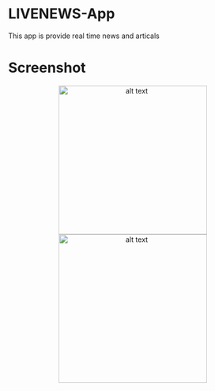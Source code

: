 # LIVENEWS-App
This app is provide real time news and articals

# Screenshot
<p align="center">
<img src="https://github.com/asgar72/LIVENEWS-App/assets/85785487/cdf7d3c2-3be7-4137-a5ef-0b3d422f09ab" alt="alt text" width="300 ">
<img src="https://github.com/asgar72/LIVENEWS-App/assets/85785487/119c01cf-1133-4cc3-b1c2-8784c8956afe" alt="alt text" width="300">
</p>

